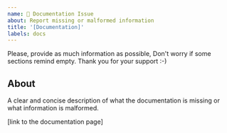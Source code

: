 ```yaml
---
name: 📃 Documentation Issue
about: Report missing or malformed information
title: '[Documentation]'
labels: docs
---
```


Please, provide as much information as possible, Don't worry if some sections remind empty. Thank you for your support :-)

## About

A clear and concise description of what the documentation is missing or what information is malformed.

[link to the documentation page]
